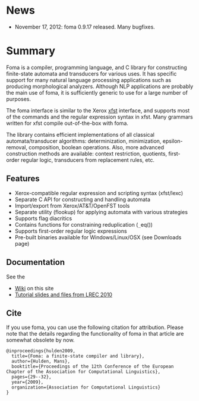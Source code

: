 # News #

  * November 17, 2012: foma 0.9.17 released. Many bugfixes.
# Summary #

Foma is a compiler, programming language, and C library for constructing finite-state automata and transducers for various uses. It has specific support for many natural language processing applications such as producing morphological analyzers. Although NLP applications are probably the main use of foma, it is sufficiently generic to use for a large number of purposes.

The foma interface is similar to the Xerox [xfst](http://www.fsmbook.com) interface, and supports most of the commands and the regular expression syntax in xfst. Many grammars written for xfst compile out-of-the-box with foma.

The library contains efficient implementations of all classical automata/transducer algorithms: determinization, minimization, epsilon-removal, composition, boolean operations. Also, more advanced construction methods are available: context restriction, quotients, first-order regular logic, transducers from replacement rules, etc.

## Features ##

  * Xerox-compatible regular expression and scripting syntax (xfst/lexc)
  * Separate C API for constructing and handling automata
  * Import/export from Xerox/AT&T/OpenFST tools
  * Separate utility (flookup) for applying automata with various strategies
  * Supports flag diacritics
  * Contains functions for constraining reduplication (`_`eq())
  * Supports first-order regular logic expressions
  * Pre-built binaries available for Windows/Linux/OSX (see Downloads page)

## Documentation ##

See the

  * [Wiki](http://code.google.com/p/foma/w/list) on this site
  * [Tutorial slides and files from LREC 2010](http://foma.sourceforge.net/lrec2010/index.html)

## Cite ##

If you use foma, you can use the following citation for attribution. Please note that the details regarding the functionality of foma in that article are somewhat obsolete by now.

```
@inproceedings{hulden2009,
  title={Foma: a finite-state compiler and library},
  author={Hulden, Mans},
  booktitle={Proceedings of the 12th Conference of the European Chapter of the Association for Computational Linguistics},
  pages={29--32},
  year={2009},
  organization={Association for Computational Linguistics}
}
```